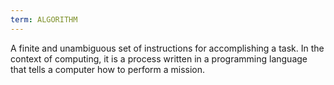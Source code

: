 ```yaml
---
term: ALGORITHM
---
```


A finite and unambiguous set of instructions for accomplishing a task. In the context of computing, it is a process written in a programming language that tells a computer how to perform a mission.